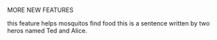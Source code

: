 

MORE NEW FEATURES

this feature helps mosquitos find food
this is a sentence written by two heros named Ted and Alice.

